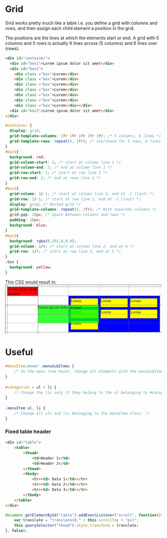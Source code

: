 # Grid

Grid works pretty much like a table i.e. you define a grid with columns and rows, and then assign each child element a position in the grid.  

The positions are the lines at which the elements start or end. A grid with 5 columns and 5 rows is actually 6 lines across (5 columns) and 6 lines over (rows).

```html
<div id="container">
  <div id="box1">Lorem ipsum dolor sit amet</div>
  <div id="box2">
    <div class ="box">Lorem</div>
    <div class ="box">Lorem</div>
    <div class ="box">Lorem</div>
    <div class ="box">Lorem</div>
    <div class ="box">Lorem</div>
    <div class ="box">Lorem</div>
    <div class ="box">Lorem</div></div>
  <div id="box3">Lorem ipsum dolor sit amet</div>
</div>
```

```css
#container {
  display: grid;
  grid-template-columns: 1fr 1fr 1fr 1fr 1fr; /* 5 columns, 6 lines */
  grid-template-rows: repeat(5, 1fr); /* shorthand for 5 rows, 6 lines */
}
#box1{
  background: red;
  grid-column-start: 1; /* start at column line 1 */
  grid-column-end: 2; /* end at column line 1 */
  grid-row-start: 1; /* start at row line 1 */
  grid-row-end: 2; /* end at rown line 1 */
}
#box2{
  grid-column: 3/-1; /* start at column line 3, end at -1 (last) */
  grid-row: 2/-1; /* start at row line 2, end at -1 (last) */
  display: grid; /* Nested grid */
  grid-template-columns: repeat(3, 1fr); /* With separate columns */
  grid-gap: 10px; /* Space between columns and rows */
  padding: 10px;
  background: blue;
}
#box3{
  background: rgba(0,255,0,0.8);
  grid-column: 2/4; /* start at column line 2, end at 4 */
  grid-row: 3/5; /* start at row line 3, end at 5 */
}
.box {
  background: yellow;
}
```
This CSS would result in:  
![TEA](../pics/grid.jpg)

# Useful

```CSS
#menuItem:hover .menuSubItems {
    /* On the menu item hover, change all elements with the menuSubItems class. */
}

#categories > ul > li {
    /* Change the lis only if they belong to the ul belonging to #categories. */
}

.menuItem ul, li {
    /* Change all uls and lis belonging to the menuItem class. */
}
```
### Fixed table header
```html
<div id="table">
    <table>
        <thead>
            <td>Header 1</td>
            <td>Header 2</td>
        </thead>
        <tbody>
            <tr><td> Data 1</td></tr>
            <tr><td> Data 2</td></tr>
            <tr><td> Data 3</td></tr>
        </tbody>
    </table>
</div>
```

```javascript
document.getElementById("table").addEventListener("scroll", function(){
    var translate = "translate(0," + this.scrollTop + "px)";
    this.querySelector("thead").style.transform = translate;
}, false);
```
